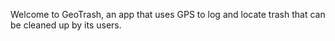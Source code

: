 Welcome to GeoTrash, an app that uses GPS to log and locate trash that can be cleaned up by its users.